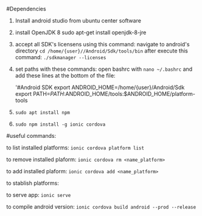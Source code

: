#Dependencies

1) Install android studio from ubuntu center software
2) install OpenJDK 8 sudo apt-get install openjdk-8-jre
3) accept all SDK's licensens using this command:  navigate to android's directory ```cd /home/{user}//Android/Sdk/tools/bin``` after execute this command: ```./sdkmanager --licenses```
4) set paths with these commands: open bashrc with ```nano ~/.bashrc``` and add these lines at the bottom of the file:

    '#Android SDK
    export ANDROID_HOME=/home/{user}/Android/Sdk
    export PATH=${PATH}:$ANDROID_HOME/tools:$ANDROID_HOME/platform-tools

5) ```sudo apt install npm```
6) ```sudo npm install -g ionic cordova```

#useful commands:

to list installed platforms: ```ionic cordova platform list```

to remove installed plaform: ```ionic cordova rm <name_platform>```

to add installed plaform: ```ionic cordova add <name_platform>```

to stablish platforms: 

to serve app: ```ionic serve```

to compile android version: ```ionic cordova build android --prod --release```